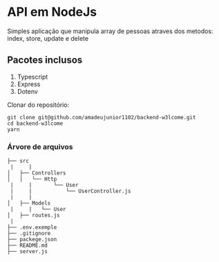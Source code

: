 # API em NodeJs

Simples aplicação que manipula array de pessoas atraves dos metodos: index, store, update e delete

## Pacotes inclusos

1. Typescript
2. Express
3. Dotenv

Clonar do repositório:

    git clone git@github.com/amadeujunior1102/backend-w3lcome.git
    cd backend-w3lcome
    yarn

### Árvore de arquivos

```
├── src
 |     |
│   ├── Controllers
│   │   └── Http
 |     |       └── User
 |     |           └── UserController.js
 |     |
│   ├── Models
 |     |   └── User
│   ├── routes.js
 |
├── .env.exemple
├── .gitignore
├── packege.json
├── README.md
├── server.js

```
